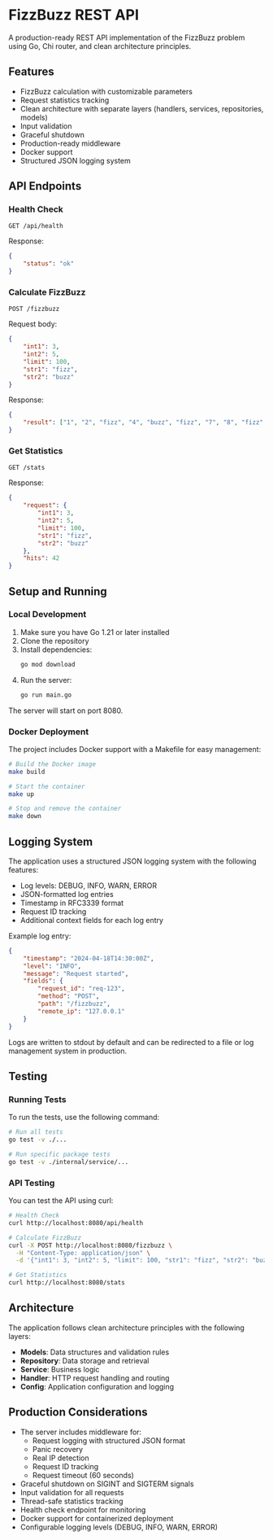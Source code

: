 # FizzBuzz REST API

A production-ready REST API implementation of the FizzBuzz problem using Go, Chi router, and clean architecture principles.

## Features

- FizzBuzz calculation with customizable parameters
- Request statistics tracking
- Clean architecture with separate layers (handlers, services, repositories, models)
- Input validation
- Graceful shutdown
- Production-ready middleware
- Docker support
- Structured JSON logging system

## API Endpoints

### Health Check

```
GET /api/health
```

Response:
```json
{
    "status": "ok"
}
```

### Calculate FizzBuzz

```
POST /fizzbuzz
```

Request body:
```json
{
    "int1": 3,
    "int2": 5,
    "limit": 100,
    "str1": "fizz",
    "str2": "buzz"
}
```

Response:
```json
{
    "result": ["1", "2", "fizz", "4", "buzz", "fizz", "7", "8", "fizz", "buzz", ...]
}
```

### Get Statistics

```
GET /stats
```

Response:
```json
{
    "request": {
        "int1": 3,
        "int2": 5,
        "limit": 100,
        "str1": "fizz",
        "str2": "buzz"
    },
    "hits": 42
}
```

## Setup and Running

### Local Development

1. Make sure you have Go 1.21 or later installed
2. Clone the repository
3. Install dependencies:
   ```bash
   go mod download
   ```
4. Run the server:
   ```bash
   go run main.go
   ```

The server will start on port 8080.

### Docker Deployment

The project includes Docker support with a Makefile for easy management:

```bash
# Build the Docker image
make build

# Start the container
make up

# Stop and remove the container
make down
```

## Logging System

The application uses a structured JSON logging system with the following features:

- Log levels: DEBUG, INFO, WARN, ERROR
- JSON-formatted log entries
- Timestamp in RFC3339 format
- Request ID tracking
- Additional context fields for each log entry

Example log entry:
```json
{
    "timestamp": "2024-04-18T14:30:00Z",
    "level": "INFO",
    "message": "Request started",
    "fields": {
        "request_id": "req-123",
        "method": "POST",
        "path": "/fizzbuzz",
        "remote_ip": "127.0.0.1"
    }
}
```

Logs are written to stdout by default and can be redirected to a file or log management system in production.

## Testing

### Running Tests

To run the tests, use the following command:

```bash
# Run all tests
go test -v ./...

# Run specific package tests
go test -v ./internal/service/...
```

### API Testing

You can test the API using curl:

```bash
# Health Check
curl http://localhost:8080/api/health

# Calculate FizzBuzz
curl -X POST http://localhost:8080/fizzbuzz \
  -H "Content-Type: application/json" \
  -d '{"int1": 3, "int2": 5, "limit": 100, "str1": "fizz", "str2": "buzz"}'

# Get Statistics
curl http://localhost:8080/stats
```

## Architecture

The application follows clean architecture principles with the following layers:

- **Models**: Data structures and validation rules
- **Repository**: Data storage and retrieval
- **Service**: Business logic
- **Handler**: HTTP request handling and routing
- **Config**: Application configuration and logging

## Production Considerations

- The server includes middleware for:
  - Request logging with structured JSON format
  - Panic recovery
  - Real IP detection
  - Request ID tracking
  - Request timeout (60 seconds)
- Graceful shutdown on SIGINT and SIGTERM signals
- Input validation for all requests
- Thread-safe statistics tracking
- Health check endpoint for monitoring
- Docker support for containerized deployment
- Configurable logging levels (DEBUG, INFO, WARN, ERROR)